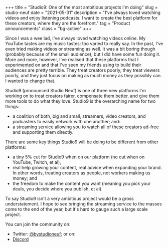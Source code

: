 +++
title = "Studio9: One of the most ambitious projects I'm doing"
slug = studio-neuf
date = "2021-05-31"
description = "I've always loved watching videos and enjoy listening podcasts. I want to create the best platform for these creators, where they are the forefront."
tag = "Product announcements"
class = "bg-active"
+++

Since I was a wee lad, I've always loved watching videos online. My YouTube tastes are my music tastes: too varied to really say. In the past, I've even tried making videos or streaming as well. It was a bit boring though (probably because of the small audience), but I did have some fun doing it. More and more, however, I've realised that these platforms that I experimented on and that I've seen my friends using to build their audiences are pretty terrible. They treat creators poorly, they treat viewers poorly, and they just focus on making as much money as they possibly can. I wanted to change that.

Studio9 (pronounced Studio Neuf) is one of three new platforms I'm working on to treat creators fairer, compensate them better, and give them more tools to do what they love. Studio9 is the overarching name for two things:
- a coalition of both, big and small, streamers, video creators, and podcasters to easily network with one another; and:
- a streaming service allowing you to watch all of these creators ad-free and supporting them directly.

There are some key things Studio9 will be doing to be different from other platforms:
- a tiny 5% cut for Studio9 when on our platform (no cut when on YouTube, Twitch, et al),
- real help growing your content, real advice when expanding your brand. In other words, treating creators as people, not workers making us money; and
- the freedom to make the content you want (meaning you pick your deals, you decide where you publish, et al).

To say Studio9 isn't a very ambitious project would be a gross understatement. I hope to see bringing the streaming service to the masses come to the end of the year, but it's hard to gauge such a large scale project.

You can join the community on:
- Twitter: [@bystudioneuf](https://twitter.com/bystudioneuf); or on:
- [Discord](https://discord.gg/rWQsHnp)